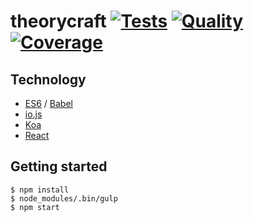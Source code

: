 # theorycraft [![Tests][tests-img]][tests-url] [![Quality][quality-img]][quality-url] [![Coverage][coverage-img]][coverage-url]

## Technology
* [ES6](http://git.io/es6features) / [Babel](https://babeljs.io)
* [io.js](https://iojs.org)
* [Koa](http://koajs.com)
* [React](http://reactjs.com)

## Getting started

```console
$ npm install
$ node_modules/.bin/gulp
$ npm start
```

[tests-img]: https://img.shields.io/travis/fengb-tech/theorycraft.svg?style=flat-square
[tests-url]: https://travis-ci.org/fengb-tech/theorycraft

[quality-img]: https://img.shields.io/codeclimate/github/fengb-tech/theorycraft.svg?style=flat-square
[quality-url]: https://codeclimate.com/github/fengb-tech/theorycraft

[coverage-img]: https://img.shields.io/codeclimate/coverage/github/fengb-tech/theorycraft.svg?style=flat-square
[coverage-url]: https://codeclimate.com/github/fengb-tech/theorycraft
